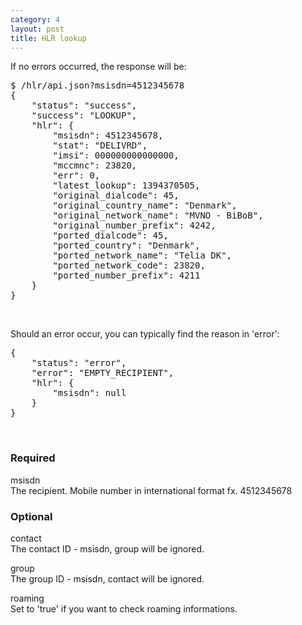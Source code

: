 ```yaml
---
category: 4
layout: post
title: HLR lookup
---
```

<p>If no errors occurred, the response will be:</p>
<div class="highlight bg-success"><pre class="bg-success">
$ /hlr/api.json?msisdn=4512345678
{
	"status": "success",
	"success": "LOOKUP",
	"hlr": {
		"msisdn": 4512345678,
		"stat": "DELIVRD",
		"imsi": 000000000000000,
		"mccmnc": 23820,
		"err": 0,
		"latest_lookup": 1394370505,
		"original_dialcode": 45,
		"original_country_name": "Denmark",
		"original_network_name": "MVNO - BiBoB",
		"original_number_prefix": 4242,
		"ported_dialcode": 45,
		"ported_country": "Denmark",
		"ported_network_name": "Telia DK",
		"ported_network_code": 23820,
		"ported_number_prefix": 4211
	}
}
</pre></div>
<br>





<p>Should an error occur, you can typically find the reason in 'error':</p>
<div class="highlight bg-danger"><pre class="bg-danger">
{
	"status": "error",
	"error": "EMPTY_RECIPIENT",
	"hlr": {
		"msisdn": null
	}
}
</pre></div>
<br>





<h3>
	<span class="label label-default">Required</span>
</h3>


<span class="text-primary">msisdn</span><br>
<span class="m-l-2">The recipient. Mobile number in international format fx. 4512345678</span>
<br>



<h3>
	<span class="label label-default">Optional</span>
</h3>


<span class="text-primary">contact</span><br>
<span class="m-l-2">The contact ID - msisdn, group will be ignored.</span>

<span class="text-primary">group</span><br>
<span class="m-l-2">The group ID - msisdn, contact will be ignored.</span>

<span class="text-primary">roaming</span><br>
<span class="m-l-2">Set to 'true' if you want to check roaming informations.</span>
